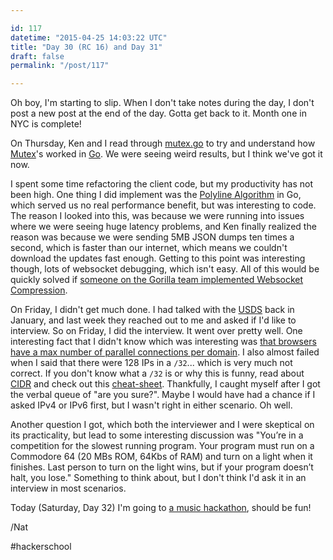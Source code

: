 ```yaml
---

id: 117
datetime: "2015-04-25 14:03:22 UTC"
title: "Day 30 (RC 16) and Day 31"
draft: false
permalink: "/post/117"

---
```


Oh boy, I'm starting to slip. When I don't take notes during the day, I don't post a new post at the end of the day. Gotta get back to it. Month one in NYC is complete!

On Thursday, Ken and I read through [mutex.go](https://golang.org/src/sync/mutex.go?s=712:760#L11) to try and understand how [Mutex](https://en.wikipedia.org/wiki/Mutual_exclusion)'s worked in [Go](https://golang.org/). We were seeing weird results, but I think we've got it now.

I spent some time refactoring the client code, but my productivity has not been high. One thing I did implement was the [Polyline Algorithm](https://developers.google.com/maps/documentation/utilities/polylinealgorithm) in Go, which served us no real performance benefit, but was interesting to code. The reason I looked into this, was because we were running into issues where we were seeing huge latency problems, and Ken finally realized the reason was because we were sending 5MB JSON dumps ten times a second, which is faster than our internet, which means we couldn't download the updates fast enough. Getting to this point was interesting though, lots of websocket debugging, which isn't easy. All of this would be quickly solved if [someone on the Gorilla team implemented Websocket Compression](https://github.com/gorilla/websocket/issues/3).

On Friday, I didn't get much done. I had talked with the [USDS](https://web.archive.org/web/20160503143839/https://www.whitehouse.gov/digital/united-states-digital-service) back in January, and last week they reached out to me and asked if I'd like to interview. So on Friday, I did the interview. It went over pretty well. One interesting fact that I didn't know which was interesting was [that browsers have a max number of parallel connections per domain](https://stackoverflow.com/questions/985431/max-parallel-http-connections-in-a-browser). I also almost failed when I said that there were 128 IPs in a `/32`... which is very much not correct. If you don't know what a `/32` is or why this is funny, read about [CIDR](https://en.wikipedia.org/wiki/Classless_Inter-Domain_Routing) and check out this [cheat-sheet](https://web.archive.org/web/20240713143027/https://bradthemad.org/tech/notes/cidr_subnets.php). Thankfully, I caught myself after I got the verbal queue of "are you sure?". Maybe I would have had a chance if I asked IPv4 or IPv6 first, but I wasn't right in either scenario. Oh well.

Another question I got, which both the interviewer and I were skeptical on its practicality, but lead to some interesting discussion was "You’re in a competition for the slowest running program. Your program must run on a Commodore 64 (20 MBs ROM, 64Kbs of RAM) and turn on a light when it finishes. Last person to turn on the light wins, but if your program doesn’t halt, you lose." Something to think about, but I don't think I'd ask it in an interview in most scenarios.

Today (Saturday, Day 32) I'm going to [a music hackathon](https://web.archive.org/web/20241006205907/https://monthlymusichackathon.org/post/115585146087/soundscapes), should be fun!

/Nat

#hackerschool

